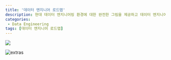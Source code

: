 ```yaml
---
title: '데이터 엔지니어 로드맵'
description: 현대 데이터 엔지니어링 환경에 대한 완전한 그림을 제공하고 데이터 엔지니어 지망생을 위한 학습 가이드 역할을 하는 것을 목표
categories:
 - Data Engineering
tags: [데이터 엔지니어 로드맵]
---
```


![](https://media.vlpt.us/images/busybean3/post/748d1895-6f54-4e2e-9d1e-187ef8d4717c/image.png)

![extras](https://user-images.githubusercontent.com/79494088/143013844-71ab916b-4533-4f82-960d-b309764cca3b.png)
 